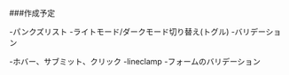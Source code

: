 ###作成予定
<!-- -ハンバーガーメニュー -->
-パンクズリスト
-ライトモード/ダークモード切り替え(トグル)
-バリデーション
<!-- -デートピッカー -->
-ホバー、サブミット、クリック
-lineclamp
-フォームのバリデーション